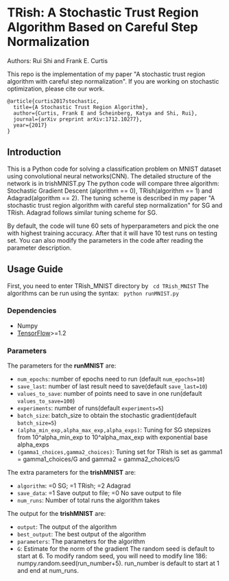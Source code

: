 # TRish: A Stochastic Trust Region Algorithm Based on Careful Step Normalization
Authors: Rui Shi and Frank E. Curtis

This repo is the implementation of my paper "A stochastic trust region algorithm with careful step normalization". If you are working on stochastic optimization, please cite our work.

```
@article{curtis2017stochastic,
  title={A Stochastic Trust Region Algorithm},
  author={Curtis, Frank E and Scheinberg, Katya and Shi, Rui},
  journal={arXiv preprint arXiv:1712.10277},
  year={2017}
}
```



## Introduction
This is a Python code for solving a classification problem on MNIST dataset using convolutional neural networks(CNN). The detailed structure of the network is in trishMNIST.py  The python code will compare three algorithm: Stochastic Gradient Descent (algorithm == 0), TRish(algorithm == 1) and Adagrad(algorithm == 2). The tuning scheme is described in my paper "A stochastic trust region algorithm with careful step normalization" for SG and TRish. Adagrad follows similar tuning scheme for SG.

By default, the code will tune 60 sets of hyperparameters and pick the one with highest training accuracy. After that it will have 10 test runs on testing set. You can also modify the parameters in the code after reading the parameter description.




## Usage Guide
First, you need to enter TRish_MNIST directory by  ``` cd TRish_MNIST```
The algorithms can be run using the syntax: ``` python runMNIST.py```

### Dependencies
* Numpy
* [TensorFlow](https://www.tensorflow.org/)>=1.2

### Parameters
The parameters for the **runMNIST** are:
- ```num_epochs```: number of epochs need to run (default ```num_epochs=10```)
- ```save_last```: number of last result need to save(default ```save_last=10```)
- ```values_to_save```: number of points need to save in one run(default ```values_to_save=100```)
- ```experiments```: number of runs(default ```experiments=5```)
- ```batch_size```: batch_size to obtain the stochastic gradient(default ```batch_size=5```)
- ```(alpha_min_exp,alpha_max_exp,alpha_exps)```: Tuning for SG stepsizes from 10^alpha_min_exp to 10^alpha_max_exp with exponential base alpha_exps
- ```(gamma1_choices,gamma2_choices)```: Tuning set for TRish is set as gamma1 = gamma1_choices/G and gamma2 = gamma2_choices/G


The extra parameters for the **trishMNIST** are:
- ```algorithm```: =0 SG; =1 TRish; =2 Adagrad
- ```save_data```: =1 Save output to file; =0 No save output to file
- ```num_runs```:  Number of total runs the algorithm takes

The output for the **trishMNIST** are:
- ```output```: The output of the algorithm
- ```best_output```: The best output of the algorithm
- ```parameters```: The parameters for the algorithm
- ```G```: Estimate for the norm of the gradient
The random seed is default to start at 6. To modify random seed, you will need to modify line 186: numpy.random.seed(run_number+5). 
run_number is default to start at 1 and end at num_runs.








